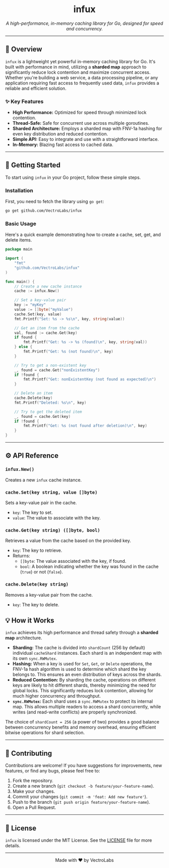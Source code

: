 <h1 align="center">infux</h1>

<p align="center">
<i>A high-performance, in-memory caching library for Go, designed for speed and concurrency.</i>
</p>

-----

## 📖 Overview

`infux` is a lightweight yet powerful in-memory caching library for Go. It's built with performance in mind, utilizing a **sharded map** approach to significantly reduce lock contention and maximize concurrent access. Whether you're building a web service, a data processing pipeline, or any application requiring fast access to frequently used data, `infux` provides a reliable and efficient solution.

### ✨ Key Features

  * **High Performance:** Optimized for speed through minimized lock contention.
  * **Thread-Safe:** Safe for concurrent use across multiple goroutines.
  * **Sharded Architecture:** Employs a sharded map with FNV-1a hashing for even key distribution and reduced contention.
  * **Simple API:** Easy to integrate and use with a straightforward interface.
  * **In-Memory:** Blazing fast access to cached data.

-----

## 🚀 Getting Started

To start using `infux` in your Go project, follow these simple steps.

### Installation

First, you need to fetch the library using `go get`:

```bash
go get github.com/VectroLabs/infux
```

### Basic Usage

Here's a quick example demonstrating how to create a cache, set, get, and delete items.

```go
package main

import (
	"fmt"
	"github.com/VectroLabs/infux"
)

func main() {
	// Create a new cache instance
	cache := infux.New()

	// Set a key-value pair
	key := "myKey"
	value := []byte("myValue")
	cache.Set(key, value)
	fmt.Printf("Set: %s -> %s\n", key, string(value))

	// Get an item from the cache
	val, found := cache.Get(key)
	if found {
		fmt.Printf("Get: %s -> %s (found)\n", key, string(val))
	} else {
		fmt.Printf("Get: %s (not found)\n", key)
	}

	// Try to get a non-existent key
	_, found = cache.Get("nonExistentKey")
	if !found {
		fmt.Printf("Get: nonExistentKey (not found as expected)\n")
	}

	// Delete an item
	cache.Delete(key)
	fmt.Printf("Deleted: %s\n", key)

	// Try to get the deleted item
	_, found = cache.Get(key)
	if !found {
		fmt.Printf("Get: %s (not found after deletion)\n", key)
	}
}
```

-----

## ⚙️ API Reference

### `infux.New()`

Creates a new `infux` cache instance.

### `cache.Set(key string, value []byte)`

Sets a key-value pair in the cache.

- `key`: The key to set.
- `value`: The value to associate with the key.

### `cache.Get(key string) ([]byte, bool)`

Retrieves a value from the cache based on the provided key.

- `key`: The key to retrieve.
- Returns:
  - `[]byte`: The value associated with the key, if found.
  - `bool`: A boolean indicating whether the key was found in the cache (`true`) or not (`false`).

### `cache.Delete(key string)`

Removes a key-value pair from the cache.

- `key`: The key to delete.

## 💡 How it Works

`infux` achieves its high performance and thread safety through a **sharded map** architecture.

  * **Sharding:** The cache is divided into `shardCount` (256 by default) individual `cacheShard` instances. Each shard is an independent map with its own `sync.RWMutex`.
  * **Hashing:** When a key is used for `Set`, `Get`, or `Delete` operations, the FNV-1a hash algorithm is used to determine which shard the key belongs to. This ensures an even distribution of keys across the shards.
  * **Reduced Contention:** By sharding the cache, operations on different keys are likely to hit different shards, thereby minimizing the need for global locks. This significantly reduces lock contention, allowing for much higher concurrency and throughput.
  * **`sync.RWMutex`:** Each shard uses a `sync.RWMutex` to protect its internal map. This allows multiple readers to access a shard concurrently, while writes (and read-write conflicts) are properly synchronized.

The choice of `shardCount = 256` (a power of two) provides a good balance between concurrency benefits and memory overhead, ensuring efficient bitwise operations for shard selection.

-----

## 🤝 Contributing

Contributions are welcome\! If you have suggestions for improvements, new features, or find any bugs, please feel free to:

1.  Fork the repository.
2.  Create a new branch (`git checkout -b feature/your-feature-name`).
3.  Make your changes.
4.  Commit your changes (`git commit -m 'feat: Add new feature'`).
5.  Push to the branch (`git push origin feature/your-feature-name`).
6.  Open a Pull Request.

-----

## 📄 License

`infux` is licensed under the MIT License. See the [LICENSE](LICENSE) file for more details.

-----

<p align="center">
Made with ❤️ by VectroLabs
</p>
